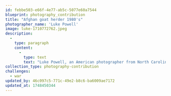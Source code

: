 ```yaml
---
id: febbe503-e66f-4e77-ab5c-5077e60a7544
blueprint: photography_contribution
title: "Afghan goat herder 1980's"
photographer_name: 'Luke Powell'
image: luke-1710772762.jpeg
description:
  -
    type: paragraph
    content:
      -
        type: text
        text: "Luke Powell, an American photographer from North Carolina, spent six years photographing in the Fertile Crescent  --  birthplace of agriculture and domestication  --  from the late 1970's to the early 1980's, creating his famous Afghan Folio. Luke was a master of the golden mean and also one of the few photographers who made dye-transfer prints. He exhibited widely across the planet. "
collection_type: photography-contribution
challenges:
  - war
updated_by: 46c097c5-771c-49e2-b8c6-ba6009ae7172
updated_at: 1748450344
---
```

